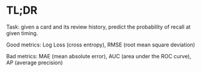 # TL;DR

Task: given a card and its review history, predict the probability of recall at given timing.

Good metrics: Log Loss (cross entropy), RMSE (root mean square deviation)

Bad metrics: MAE (mean absolute error), AUC (area under the ROC curve), AP (average precision)
